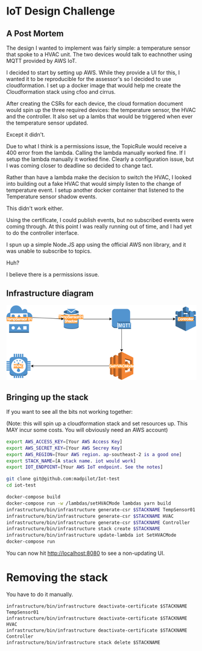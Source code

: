 # IoT Design Challenge
## A Post Mortem

The design I wanted to implement was fairly simple: a temperature sensor that spoke to a HVAC unit. The two devices would talk to eachnother using MQTT provided by AWS IoT.

I decided to start by setting up AWS. While they provide a UI for this, I wanted it to be reproducible for the assessor's so I decided to use cloudformation. I set up a docker image that would help me create the Cloudformation stack using cfoo and cirrus.

After creating the CSRs for each device, the cloud formation document would spin up the three required devices: the temperature sensor, the HVAC and the controller. It also set up a lambs that would be triggered when ever the temperature sensor updated.

Except it didn't.

Due to what I think is a permissions issue, the TopicRule would receive a 400 error from the lambda. Calling the lambda manually worked fine. If I setup the lambda manually it worked fine. Clearly a configuration issue, but I was coming closer to deadline so decided to change tact.

Rather than have a lambda make the decision to switch the HVAC, I looked into building out a fake HVAC that would simply listen to the change of temperature event. I setup another docker container that listened to the Temperature sensor shadow events.

This didn't work either.

Using the certificate, I could publish events, but no subscribed events were coming through. At this point I was really running out of time, and I had yet to do the controller interface.

I spun up a simple Node.JS app using the official AWS non library, and it was unable to subscribe to topics.

Huh?

I believe there is a permissions issue.

## Infrastructure diagram

![](https://raw.githubusercontent.com/madpilot/iot-test/master/infrastructure.png)

## Bringing up the stack

If you want to see all the bits not working together:

(Note: this will spin up a cloudformation stack and set resources up. This MAY incur some costs. You will obviously need an AWS  account)

```bash
export AWS_ACCESS_KEY=[Your AWS Access Key]
export AWS_SECRET_KEY=[Your AWS Secrey Key]
export AWS_REGION=[Your AWS region. ap-southeast-2 is a good one]
export STACK_NAME=[A stack name. iot would work]
export IOT_ENDPOINT=[Your AWS IoT endpoint. See the notes]
```

```bash
git clone git@github.com:madpilot/Iot-test
cd iot-test
```

```bash
docker-compose build
docker-compose run -w /lambdas/setHVACMode lambdas yarn build
infrastructure/bin/infrastructure generate-csr $STACKNAME TempSensor01
infrastructure/bin/infrastructure generate-csr $STACKNAME HVAC
infrastructure/bin/infrastructure generate-csr $STACKNAME Controller
infrastructure/bin/infrastructure stack create $STACKNAME
infrastructure/bin/infrastructure update-lambda iot SetHVACMode
docker-compose run
```

You can now hit [http://localhost:8080](http://localhost:8080) to see a non-updating UI.

# Removing the stack

You have to do it manually.

```
infrastructure/bin/infrastructure deactivate-certificate $STACKNAME TempSensor01
infrastructure/bin/infrastructure deactivate-certificate $STACKNAME HVAC
infrastructure/bin/infrastructure deactivate-certificate $STACKNAME Controller
infrastructure/bin/infrastructure stack delete $STACKNAME
```
